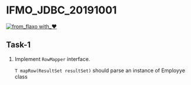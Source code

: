 # IFMO_JDBC_20191001
[![from_flaxo with_♥](https://img.shields.io/badge/from_flaxo-with_♥-blue.svg)](https://github.com/tcibinan/flaxo)

## Task-1
1. Implement `RowMapper` interface.

   `T mapRow(ResultSet resultSet)` should parse an instance of Employye class
 